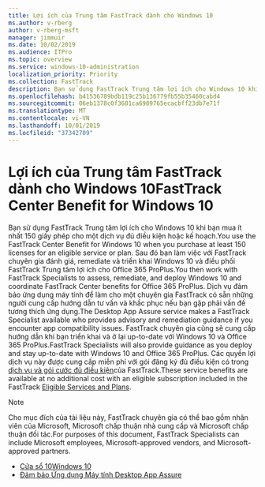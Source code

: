 ```yaml
---
title: Lợi ích của Trung tâm FastTrack dành cho Windows 10
ms.author: v-rberg
author: v-rberg-msft
manager: jimmuir
ms.date: 10/02/2019
ms.audience: ITPro
ms.topic: overview
ms.service: windows-10-administration
localization_priority: Priority
ms.collection: FastTrack
description: Bạn sử dụng FastTrack Trung tâm lợi ích cho Windows 10 khi bạn mua ít *nhất* 150 giấy phép cho một dịch vụ đủ điều kiện hoặc kế hoạch.
ms.openlocfilehash: b41536789bdb119c25b136779fb55b35460cabd4
ms.sourcegitcommit: 06eb1378c0f3601ca6909765ecacbff23db7e71f
ms.translationtype: MT
ms.contentlocale: vi-VN
ms.lasthandoff: 10/01/2019
ms.locfileid: "37342709"
---
```

# <a name="fasttrack-center-benefit-for-windows-10"></a><span data-ttu-id="03f28-103">Lợi ích của Trung tâm FastTrack dành cho Windows 10</span><span class="sxs-lookup"><span data-stu-id="03f28-103">FastTrack Center Benefit for Windows 10</span></span>

<span data-ttu-id="03f28-104">Bạn sử dụng FastTrack Trung tâm lợi ích cho Windows 10 khi bạn mua ít nhất 150 giấy phép cho một dịch vụ đủ điều kiện hoặc kế hoạch.</span><span class="sxs-lookup"><span data-stu-id="03f28-104">You use the FastTrack Center Benefit for Windows 10 when you purchase at least 150 licenses for an eligible service or plan.</span></span> <span data-ttu-id="03f28-105">Sau đó bạn làm việc với FastTrack chuyên gia đánh giá, remediate và triển khai Windows 10 và điều phối FastTrack Trung tâm lợi ích cho Office 365 ProPlus.</span><span class="sxs-lookup"><span data-stu-id="03f28-105">You then work with FastTrack Specialists to assess, remediate, and deploy Windows 10 and coordinate FastTrack Center benefits for Office 365 ProPlus.</span></span> <span data-ttu-id="03f28-106">Dịch vụ đảm bảo ứng dụng máy tính để làm cho một chuyên gia FastTrack có sẵn những người cung cấp hướng dẫn tư vấn và khắc phục nếu bạn gặp phải vấn đề tương thích ứng dụng.</span><span class="sxs-lookup"><span data-stu-id="03f28-106">The Desktop App Assure service makes a FastTrack Specialist available who provides advisory and remediation guidance if you encounter app compatibility issues.</span></span>  <span data-ttu-id="03f28-107">FastTrack chuyên gia cũng sẽ cung cấp hướng dẫn khi bạn triển khai và ở lại up-to-date với Windows 10 và Office 365 ProPlus.</span><span class="sxs-lookup"><span data-stu-id="03f28-107">FastTrack Specialists will also provide guidance as you deploy and stay up-to-date with Windows 10 and Office 365 ProPlus.</span></span> <span data-ttu-id="03f28-108">Các quyền lợi dịch vụ này được cung cấp miễn phí với gói đăng ký đủ điều kiện có trong [dịch vụ và gói cước đủ điều kiện](M365-eligible-services-and-plans.md)của FastTrack.</span><span class="sxs-lookup"><span data-stu-id="03f28-108">These service benefits are available at no additional cost with an eligible subscription included in the FastTrack [Eligible Services and Plans](M365-eligible-services-and-plans.md).</span></span>
  
> [!NOTE]
> <span data-ttu-id="03f28-109">Cho mục đích của tài liệu này, FastTrack chuyên gia có thể bao gồm nhân viên của Microsoft, Microsoft chấp thuận nhà cung cấp và Microsoft chấp thuận đối tác.</span><span class="sxs-lookup"><span data-stu-id="03f28-109">For purposes of this document, FastTrack Specialists can include Microsoft employees, Microsoft-approved vendors, and Microsoft-approved partners.</span></span> 
    
- [<span data-ttu-id="03f28-110">Cửa sổ 10</span><span class="sxs-lookup"><span data-stu-id="03f28-110">Windows 10</span></span>](Win-10-windows-10.md)
- [<span data-ttu-id="03f28-111">Đảm bảo Ứng dụng Máy tính </span><span class="sxs-lookup"><span data-stu-id="03f28-111">Desktop App Assure</span></span>](Win-10-desktop-app-assure.md)
  

  

 